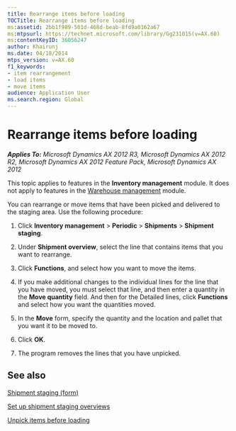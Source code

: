 ```yaml
---
title: Rearrange items before loading
TOCTitle: Rearrange items before loading
ms:assetid: 2bb1f989-501d-468d-beab-8fd9a0162a67
ms:mtpsurl: https://technet.microsoft.com/library/Gg231015(v=AX.60)
ms:contentKeyID: 36056247
author: Khairunj
ms.date: 04/18/2014
mtps_version: v=AX.60
f1_keywords:
- item rearrangement
- load items
- move items
audience: Application User
ms.search.region: Global
---
```


# Rearrange items before loading 


_**Applies To:** Microsoft Dynamics AX 2012 R3, Microsoft Dynamics AX 2012 R2, Microsoft Dynamics AX 2012 Feature Pack, Microsoft Dynamics AX 2012_

This topic applies to features in the **Inventory management** module. It does not apply to features in the [Warehouse management](warehouse-management.md) module.

You can rearrange or move items that have been picked and delivered to the staging area. Use the following procedure:

1.  Click **Inventory management** \> **Periodic** \> **Shipments** \> **Shipment staging**.

2.  Under **Shipment overview**, select the line that contains items that you want to rearrange.

3.  Click **Functions**, and select how you want to move the items.

4.  If you make additional changes to the individual lines for the line that you have moved, you must select that line, and then enter a quantity in the **Move quantity** field. And then for the Detailed lines, click **Functions** and select how you want the quantities moved.

5.  In the **Move** form, specify the quantity and the location and pallet that you want it to be moved to.

6.  Click **OK**.

7.  The program removes the lines that you have unpicked.

## See also

[Shipment staging (form)](https://technet.microsoft.com/library/hh242497\(v=ax.60\))

[Set up shipment staging overviews](set-up-shipment-staging-overviews.md)

[Unpick items before loading](unpick-items-before-loading.md)

  


